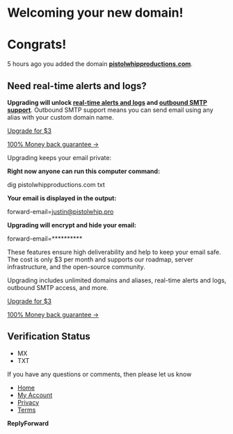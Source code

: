 # Welcoming your new domain!

# Congrats!

5 hours ago you added the domain **[pistolwhipproductions.com](http://pistolwhipproductions.com)**.

## Need real-time alerts and logs?

**Upgrading will unlock [real-time alerts and logs](https://forwardemail.net/faq#do-you-store-error-logs) and [outbound SMTP support](https://forwardemail.net/guides/send-email-with-custom-domain-smtp)**. Outbound SMTP support means you can send email using any alias with your custom domain name.

[Upgrade for $3](https://forwardemail.net/en/my-account/domains/pistolwhipproductions.com/billing?plan=enhanced_protection)

[100% Money back guarantee →](https://forwardemail.net/en/faq#do-you-offer-a-money-back-guarantee-on-paid-plans)

Upgrading keeps your email private:

**Right now anyone can run this computer command:**

dig pistolwhipproductions.com txt

**Your email is displayed in the output:**

forward-email=justin@pistolwhip.pro

**Upgrading will encrypt and hide your email:**

forward-email=**********

These features ensure high deliverability and help to keep your email safe. The cost is only $3 per month and supports our roadmap, server infrastructure, and the open-source community.

Upgrading includes unlimited domains and aliases, real-time alerts and logs, outbound SMTP access, and more.

[Upgrade for $3](https://forwardemail.net/en/my-account/domains/pistolwhipproductions.com/billing?plan=enhanced_protection)

[100% Money back guarantee →](https://forwardemail.net/en/faq#do-you-offer-a-money-back-guarantee-on-paid-plans)

## Verification Status

- MX
- TXT

If you have any questions or comments, then please let us know

- [Home](https://forwardemail.net/en)
- [My Account](https://forwardemail.net/en/my-account)
- [Privacy](https://forwardemail.net/en/privacy)
- [Terms](https://forwardemail.net/en/terms)

**ReplyForward**